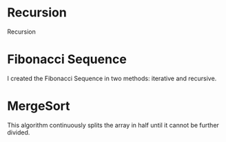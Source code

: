 # Recursion
Recursion

# Fibonacci Sequence
I created the Fibonacci Sequence in two methods: iterative and recursive.

# MergeSort 
This algorithm continuously splits the array in half until it cannot be further divided.
